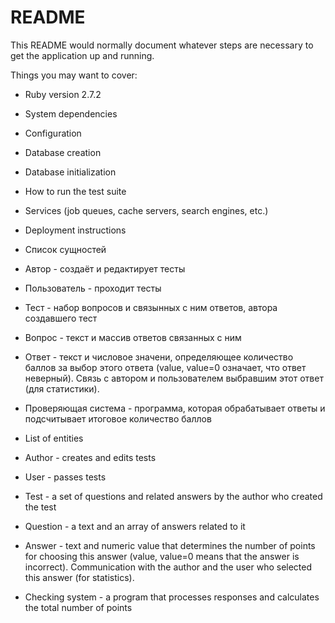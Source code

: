 # README

This README would normally document whatever steps are necessary to get the
application up and running.

Things you may want to cover:

* Ruby version 2.7.2

* System dependencies

* Configuration

* Database creation

* Database initialization

* How to run the test suite

* Services (job queues, cache servers, search engines, etc.)

* Deployment instructions

* Список сущностей
* Автор - создаёт и редактирует тесты
* Пользователь - проходит тесты
* Тест - набор вопросов и связынных с ним ответов, автора создавшего тест
* Вопрос - текст и массив ответов связанных с ним
* Ответ - текст и числовое значени, определяющее количество баллов за выбор этого ответа (value, 
  value=0 означает, что ответ неверный). Связь с автором и пользователем выбравшим этот ответ (для статистики).
* Проверяющая система -  программа, которая обрабатывает ответы и подсчитывает итоговое количество баллов

* List of entities
* Author - creates and edits tests
* User - passes tests
* Test - a set of questions and related answers by the author who created the test
* Question - a text and an array of answers related to it
* Answer - text and numeric value that determines the number of points for choosing this answer (value,
value=0 means that the answer is incorrect). Communication with the author and the user who selected this answer (for statistics).
* Checking system - a program that processes responses and calculates the total number of points